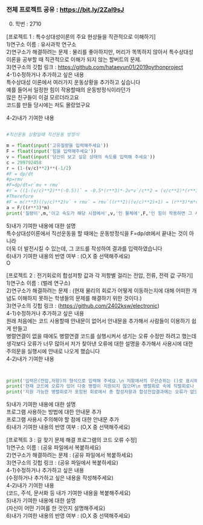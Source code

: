 ### 전체 프로젝트 공유 : https://bit.ly/2ZaI9sJ

0. 학번 : 2710  

[프로젝트 1 : 특수상대성이론의 주요 현상들을 직관적으로 이해하기]  
1)연구소 이름 : 유사과학 연구소  
2)연구소가 해결하려는 문제 : 물리를 좋아하지만, 머리가 똑똑하지 않아서 특수상대성이론을 공부할 때 직관적으로 이해가 되지 않는 할버트의 문제.   
3)연구소의 깃헙 링크 : https://github.com/hataeyun01/2019pythonproject  
4-1)수정하거나 추가하고 싶은 내용  
 특수상대성 이론에서 여러가지 운동상황을 추가하고 싶습니다  
 예를 들어서 일정한 힘이 작용할때의 운동방정식이라던가  
 많은 친구들이 이걸 모르더라고요  
 코드를 만들 당시에는 저도 몰랐었구요  
 
4-2)내가 기여한 내용  
```python

#직선운동 상황일때 직선운동 방정식

m = float(input('고유질량을 입력해주세요'))
F = float(input('힘을 입력해주세요'))
v = float(input('당신이 보고 싶은 상태의 속도를 입력해 주세요'))
c = 299792458
r = (1-(v/c)**2)**(-1/2)
#F = dp/dt
#p=rmv
#F=dp/dt=r`mv + rmv`
#r`= ((1-(v/c)**2)**(-0.5))` = -0.5*(r**3)*-2v*v`/c**2 = (v/c**2)*(r**3)*v`
#Therefore
#F = m(r**3)((v/c)**2)v` + rmv` = rmv`((r**2)((v/c)**2)+1) = (r**3)*m*v`
a = F/((r**3)*m)
print('질량이',m,'이고 속도가 해당 시점에서',v,'인 물체에',F,'인 힘이 작용하면 그 시점에서 물체의 가속도는',a,'입니다')
```

5)내가 기여한 내용에 대한 설명  
특수상대성이론에서 직선운동을 할 때에는 운동방정식을 F=dp/dt에서 끝내는 것이 아니라  
더욱 더 발전시킬 수 있는데, 그 코드를 작성하여 결과를 입력하였습니다  
6)내가 기여한 내용의 반영 여부 : (O,X 중 선택해주세요)  
O


[프로젝트 2 : 전기회로의 합성저항 값과 각 저항별 걸리는 전압, 전류, 전력 값 구하기]  
1)연구소 이름 : (벌레 연구소)  
2)연구소가 해결하려는 문제 : (현재 물리의 회로가 어떻게 이동하는지에 대해 어떠한 개념도 이해하지 못하는 학생들의 문제를 해결하기 위한 것이다.)  
3)연구소의 깃헙 링크 : (https://github.com/2402ksw/electronic)  
4-1)수정하거나 추가하고 싶은 내용  
원래 처음에는 코드 사용할때 안내문이 없어서 안내문을 추가해서 사람들이 이용하기 쉽게 만들고  
병렬연결이 없을 때에도 병렬연결 코드를 실행시켜서 생기는 오류 수정만 하려고 했는데  
생각보다 오류가 너무 많아서 저가 찾아낸 오류에 대한 설명을 추가해서 사용시에 대한 주의문을 실행시에 안내로 나오게 했습니다  
4-2)내가 기여한 내용  
```python


print('입력은(전압,저항)의 형식으로 입력해 주세요.\n 저항에서의 우선순위는 ()로 표시해 주시고\n 직렬 연결된 저항은 +로, 병렬 연결된 저항은 //로 연결해 주세요\n전압은 한 방향을 기준으로 +와 -로 표시해 주세요')
print('현재 코드에 오류가 있어 다중 병렬이 지원되지 않으며\n 병렬회로 속에 직렬회로나 병렬회로가 들어가 있을경우가 지원되지 않고\n 2개 이상의 직렬회로만 회로에 존재할 때 회로의 두 직렬회로를 괄호로 묶지 말아주시길 바라며') 
print('지원 가능한 병렬회로가 포함된 회로에서 총 합성저항과 합성전압결과에는 오류가 없으나 \n 병렬회로에 걸리는 전압, 병렬회로 속의 각 저항에 흐르는 전류값,\n 병렬회로 속의 각 저항의 줄열 등에서 오류가 관찰되고 있으니 이 점에 유의해주시기 바랍니다. 죄송합니다')

```

5)내가 기여한 내용에 대한 설명  
프로그램 사용하는 방법에 대한 안내문 추가  
프로그램 사용시 주의해야 할 점에 대한 안내문 추가  
6)내가 기여한 내용의 반영 여부 : (O,X 중 선택해주세요)  

[프로젝트 3 : 길 찾기 문제 해결 프로그램의 코드 오류 수정]  
1)연구소 이름 : (공유 파일에서 복붙하세요)  
2)연구소가 해결하려는 문제 : (공유 파일에서 복붙하세요)  
3)연구소의 깃헙 링크 : (공유 파일에서 복붙하세요)  
4-1)수정하거나 추가하고 싶은 내용  
(수정하거나 추가하고 싶은 내용을 작성해주세요)  
4-2)내가 기여한 내용  
(코드, 주석, 문서화 등 내가 기여한 내용을 복붙해주세요)  
5)내가 기여한 내용에 대한 설명  
(자신이 어떤 기여를 한 것인지 설명해주세요)  
6)내가 기여한 내용의 반영 여부 : (O,X 중 선택해주세요)  
